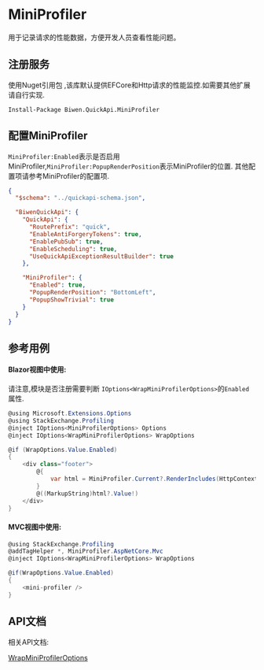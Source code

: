 ﻿MiniProfiler
=====================

用于记录请求的性能数据，方便开发人员查看性能问题。

注册服务
---------------------

使用Nuget引用包 ,该库默认提供EFCore和Http请求的性能监控.如需要其他扩展请自行实现.

```shell
Install-Package Biwen.QuickApi.MiniProfiler
```

配置MiniProfiler
---------------------

`MiniProfiler:Enabled`表示是否启用MiniProfiler,`MiniProfiler:PopupRenderPosition`表示MiniProfiler的位置.
其他配置项请参考MiniProfiler的配置项.

```json
{
  "$schema": "../quickapi-schema.json",

  "BiwenQuickApi": {
    "QuickApi": {
      "RoutePrefix": "quick",
      "EnableAntiForgeryTokens": true,
      "EnablePubSub": true,
      "EnableScheduling": true,
      "UseQuickApiExceptionResultBuilder": true
    },

    "MiniProfiler": {
      "Enabled": true,
      "PopupRenderPosition": "BottomLeft",
      "PopupShowTrivial": true
    }
  }
}
```

参考用例
---------------------

#### Blazor视图中使用:

请注意,模块是否注册需要判断 `IOptions<WrapMiniProfilerOptions>`的`Enabled`属性.

```csharp
@using Microsoft.Extensions.Options
@using StackExchange.Profiling
@inject IOptions<MiniProfilerOptions> Options
@inject IOptions<WrapMiniProfilerOptions> WrapOptions

@if (WrapOptions.Value.Enabled)
{
    <div class="footer">
        @{
            var html = MiniProfiler.Current?.RenderIncludes(HttpContextAccessor.HttpContext!, Options.Value.PopupRenderPosition);
        }
        @((MarkupString)html?.Value!)
    </div>
}
```

#### MVC视图中使用:
```csharp
@using StackExchange.Profiling
@addTagHelper *, MiniProfiler.AspNetCore.Mvc
@inject IOptions<WrapMiniProfilerOptions> WrapOptions

@if(WrapOptions.Value.Enabled)
{
    <mini-profiler />
}

```

API文档
---------------------
相关API文档:

[WrapMiniProfilerOptions](../api/Biwen.QuickApi.MiniProfiler.WrapMiniProfilerOptions.yml) &nbsp;
